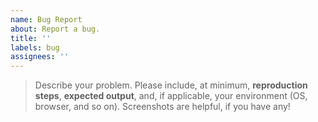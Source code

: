 ```yaml
---
name: Bug Report
about: Report a bug.
title: ''
labels: bug
assignees: ''
---
```


> Describe your problem. Please include, at minimum, **reproduction steps**, **expected output**, and, if applicable, your environment (OS, browser, and so on). Screenshots are helpful, if you have any!
